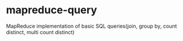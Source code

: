 # mapreduce-query
MapReduce implementation of basic SQL queries(join, group by, count distinct, multi count distinct)
